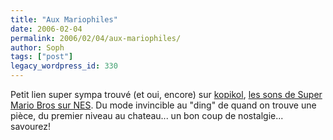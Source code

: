 ```yaml
---
title: "Aux Mariophiles"
date: 2006-02-04
permalink: 2006/02/04/aux-mariophiles/
author: Soph
tags: ["post"]
legacy_wordpress_id: 330
---
```


Petit lien super sympa trouvé (et oui, encore) sur [kopikol](http://www.kopikol.net/), [les sons de Super Mario Bros sur NES](http://redruth.greenbean.org/~ben/4CR/smb_super_synth.swf). Du mode invincible au "ding" de quand on trouve une pièce, du premier niveau au chateau... un bon coup de nostalgie... savourez!

<img src="https://64k.be/wp-content/uploads/2006/jeux/smb.jpg" alt="" />

<!-- excerpt -->
